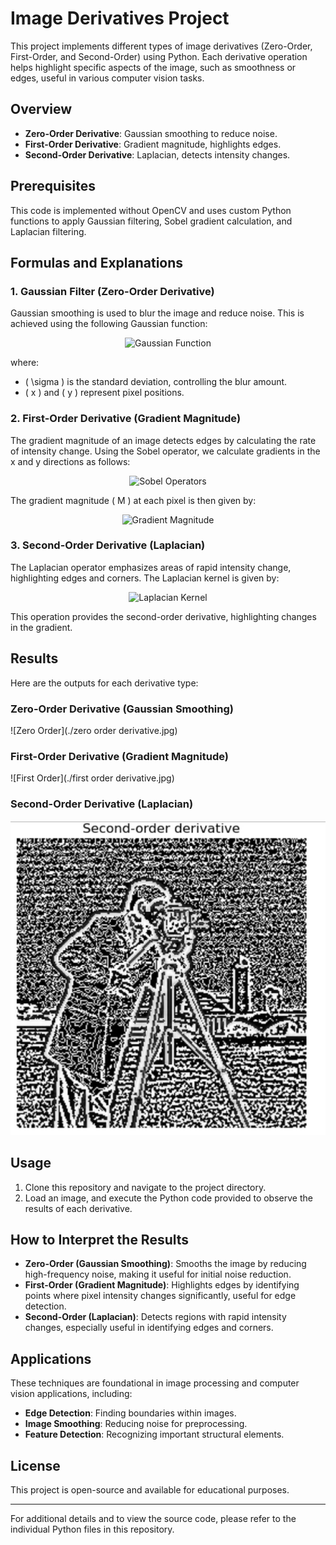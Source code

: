 # Image Derivatives Project

This project implements different types of image derivatives (Zero-Order, First-Order, and Second-Order) using Python. Each derivative operation helps highlight specific aspects of the image, such as smoothness or edges, useful in various computer vision tasks.

## Overview

- **Zero-Order Derivative**: Gaussian smoothing to reduce noise.
- **First-Order Derivative**: Gradient magnitude, highlights edges.
- **Second-Order Derivative**: Laplacian, detects intensity changes.

## Prerequisites

This code is implemented without OpenCV and uses custom Python functions to apply Gaussian filtering, Sobel gradient calculation, and Laplacian filtering.

## Formulas and Explanations

### 1. Gaussian Filter (Zero-Order Derivative)

Gaussian smoothing is used to blur the image and reduce noise. This is achieved using the following Gaussian function:

<p align="center"><img src="https://latex.codecogs.com/png.image?\dpi{110}&space;G(x,&space;y,&space;\sigma)&space;=&space;\frac{1}{2&space;\pi&space;\sigma^2}&space;e^{-\frac{x^2&space;&plus;&space;y^2}{2&space;\sigma^2}}" title="Gaussian Function"/></p>

where:
- \( \sigma \) is the standard deviation, controlling the blur amount.
- \( x \) and \( y \) represent pixel positions.

### 2. First-Order Derivative (Gradient Magnitude)

The gradient magnitude of an image detects edges by calculating the rate of intensity change. Using the Sobel operator, we calculate gradients in the x and y directions as follows:

<p align="center"><img src="https://latex.codecogs.com/png.image?\dpi{110}&space;G_x&space;=&space;\begin{bmatrix}&space;-1&space;&&space;0&space;&&space;1&space;\\&space;-2&space;&&space;0&space;&&space;2&space;\\&space;-1&space;&&space;0&space;&&space;1&space;\end{bmatrix},&space;\quad&space;G_y&space;=&space;\begin{bmatrix}&space;-1&space;&&space;-2&space;&&space;-1&space;\\&space;0&space;&&space;0&space;&&space;0&space;\\&space;1&space;&&space;2&space;&&space;1&space;\end{bmatrix}" title="Sobel Operators"/></p>


The gradient magnitude \( M \) at each pixel is then given by:

<p align="center"><img src="https://latex.codecogs.com/png.image?\dpi{110}&space;M&space;=&space;\sqrt{G_x^2&space;&plus;&space;G_y^2}" title="Gradient Magnitude"/></p>


### 3. Second-Order Derivative (Laplacian)

The Laplacian operator emphasizes areas of rapid intensity change, highlighting edges and corners. The Laplacian kernel is given by:

<p align="center"><img src="https://latex.codecogs.com/png.image?\dpi{110}&space;L&space;=&space;\begin{bmatrix}&space;0&space;&&space;-1&space;&&space;0&space;\\&space;-1&space;&&space;4&space;&&space;-1&space;\\&space;0&space;&&space;-1&space;&&space;0&space;\end{bmatrix}" title="Laplacian Kernel"/></p>


This operation provides the second-order derivative, highlighting changes in the gradient.

## Results

Here are the outputs for each derivative type:

### Zero-Order Derivative (Gaussian Smoothing)
![Zero Order](./zero order derivative.jpg)

### First-Order Derivative (Gradient Magnitude)
![First Order](./first order derivative.jpg)

### Second-Order Derivative (Laplacian)
![Second Order](https://github.com/MuhammadZahran26/ImagesDerivations/blob/main/second%20order%20derivative.jpg)
## Usage

1. Clone this repository and navigate to the project directory.
2. Load an image, and execute the Python code provided to observe the results of each derivative.

## How to Interpret the Results

- **Zero-Order (Gaussian Smoothing)**: Smooths the image by reducing high-frequency noise, making it useful for initial noise reduction.
- **First-Order (Gradient Magnitude)**: Highlights edges by identifying points where pixel intensity changes significantly, useful for edge detection.
- **Second-Order (Laplacian)**: Detects regions with rapid intensity changes, especially useful in identifying edges and corners.

## Applications

These techniques are foundational in image processing and computer vision applications, including:
- **Edge Detection**: Finding boundaries within images.
- **Image Smoothing**: Reducing noise for preprocessing.
- **Feature Detection**: Recognizing important structural elements.

## License

This project is open-source and available for educational purposes.

---

For additional details and to view the source code, please refer to the individual Python files in this repository.
